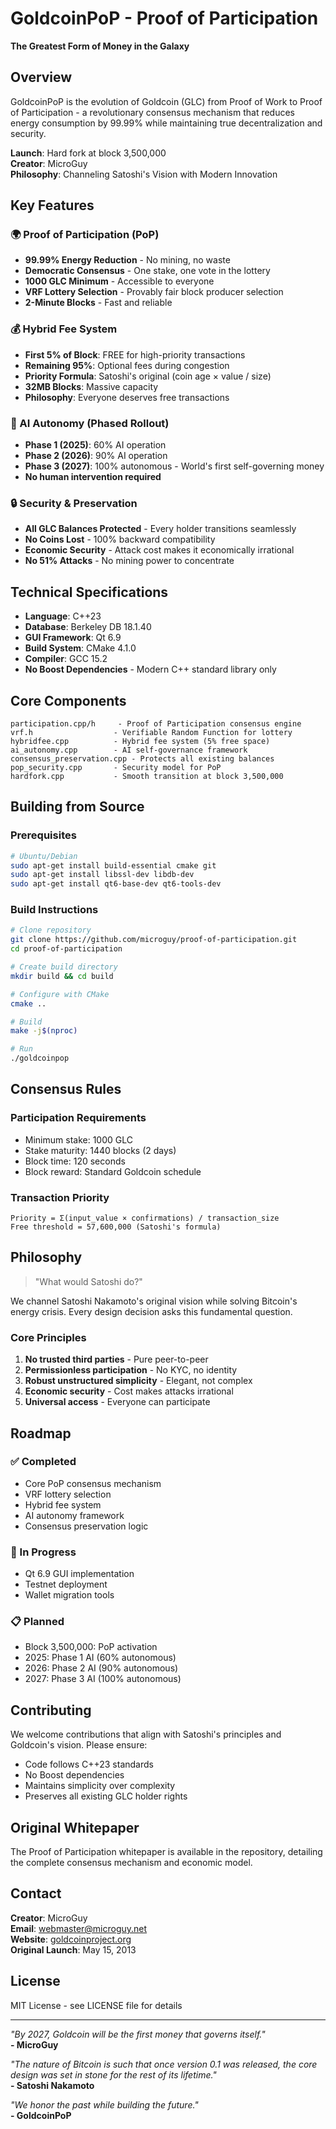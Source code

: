 # GoldcoinPoP - Proof of Participation

**The Greatest Form of Money in the Galaxy**

## Overview

GoldcoinPoP is the evolution of Goldcoin (GLC) from Proof of Work to Proof of Participation - a revolutionary consensus mechanism that reduces energy consumption by 99.99% while maintaining true decentralization and security.

**Launch**: Hard fork at block 3,500,000  
**Creator**: MicroGuy  
**Philosophy**: Channeling Satoshi's Vision with Modern Innovation

## Key Features

### 🌍 Proof of Participation (PoP)
- **99.99% Energy Reduction** - No mining, no waste
- **Democratic Consensus** - One stake, one vote in the lottery
- **1000 GLC Minimum** - Accessible to everyone
- **VRF Lottery Selection** - Provably fair block producer selection
- **2-Minute Blocks** - Fast and reliable

### 💰 Hybrid Fee System
- **First 5% of Block**: FREE for high-priority transactions
- **Remaining 95%**: Optional fees during congestion
- **Priority Formula**: Satoshi's original (coin age × value / size)
- **32MB Blocks**: Massive capacity
- **Philosophy**: Everyone deserves free transactions

### 🤖 AI Autonomy (Phased Rollout)
- **Phase 1 (2025)**: 60% AI operation
- **Phase 2 (2026)**: 90% AI operation  
- **Phase 3 (2027)**: 100% autonomous - World's first self-governing money
- **No human intervention required**

### 🔒 Security & Preservation
- **All GLC Balances Protected** - Every holder transitions seamlessly
- **No Coins Lost** - 100% backward compatibility
- **Economic Security** - Attack cost makes it economically irrational
- **No 51% Attacks** - No mining power to concentrate

## Technical Specifications

- **Language**: C++23
- **Database**: Berkeley DB 18.1.40
- **GUI Framework**: Qt 6.9
- **Build System**: CMake 4.1.0
- **Compiler**: GCC 15.2
- **No Boost Dependencies** - Modern C++ standard library only

## Core Components

```
participation.cpp/h     - Proof of Participation consensus engine
vrf.h                  - Verifiable Random Function for lottery
hybridfee.cpp          - Hybrid fee system (5% free space)
ai_autonomy.cpp        - AI self-governance framework
consensus_preservation.cpp - Protects all existing balances
pop_security.cpp       - Security model for PoP
hardfork.cpp           - Smooth transition at block 3,500,000
```

## Building from Source

### Prerequisites
```bash
# Ubuntu/Debian
sudo apt-get install build-essential cmake git
sudo apt-get install libssl-dev libdb-dev
sudo apt-get install qt6-base-dev qt6-tools-dev
```

### Build Instructions
```bash
# Clone repository
git clone https://github.com/microguy/proof-of-participation.git
cd proof-of-participation

# Create build directory
mkdir build && cd build

# Configure with CMake
cmake ..

# Build
make -j$(nproc)

# Run
./goldcoinpop
```

## Consensus Rules

### Participation Requirements
- Minimum stake: 1000 GLC
- Stake maturity: 1440 blocks (2 days)
- Block time: 120 seconds
- Block reward: Standard Goldcoin schedule

### Transaction Priority
```
Priority = Σ(input_value × confirmations) / transaction_size
Free threshold = 57,600,000 (Satoshi's formula)
```

## Philosophy

> "What would Satoshi do?"

We channel Satoshi Nakamoto's original vision while solving Bitcoin's energy crisis. Every design decision asks this fundamental question.

### Core Principles
1. **No trusted third parties** - Pure peer-to-peer
2. **Permissionless participation** - No KYC, no identity
3. **Robust unstructured simplicity** - Elegant, not complex
4. **Economic security** - Cost makes attacks irrational
5. **Universal access** - Everyone can participate

## Roadmap

### ✅ Completed
- Core PoP consensus mechanism
- VRF lottery selection
- Hybrid fee system
- AI autonomy framework
- Consensus preservation logic

### 🚧 In Progress
- Qt 6.9 GUI implementation
- Testnet deployment
- Wallet migration tools

### 📋 Planned
- Block 3,500,000: PoP activation
- 2025: Phase 1 AI (60% autonomous)
- 2026: Phase 2 AI (90% autonomous)
- 2027: Phase 3 AI (100% autonomous)

## Contributing

We welcome contributions that align with Satoshi's principles and Goldcoin's vision. Please ensure:
- Code follows C++23 standards
- No Boost dependencies
- Maintains simplicity over complexity
- Preserves all existing GLC holder rights

## Original Whitepaper

The Proof of Participation whitepaper is available in the repository, detailing the complete consensus mechanism and economic model.

## Contact

**Creator**: MicroGuy  
**Email**: webmaster@microguy.net  
**Website**: [goldcoinproject.org](https://goldcoinproject.org)  
**Original Launch**: May 15, 2013

## License

MIT License - see LICENSE file for details

---

*"By 2027, Goldcoin will be the first money that governs itself."*  
**- MicroGuy**

*"The nature of Bitcoin is such that once version 0.1 was released, the core design was set in stone for the rest of its lifetime."*  
**- Satoshi Nakamoto**

*"We honor the past while building the future."*  
**- GoldcoinPoP**